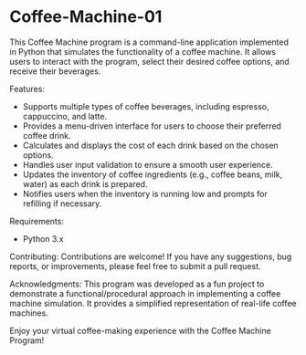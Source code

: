# Coffee-Machine-01
This Coffee Machine program is a command-line application implemented in Python that simulates the functionality of a coffee machine. It allows users to interact with the program, select their desired coffee options, and receive their beverages.

Features:
- Supports multiple types of coffee beverages, including espresso, cappuccino, and latte.
- Provides a menu-driven interface for users to choose their preferred coffee drink.
- Calculates and displays the cost of each drink based on the chosen options.
- Handles user input validation to ensure a smooth user experience.
- Updates the inventory of coffee ingredients (e.g., coffee beans, milk, water) as each drink is prepared.
- Notifies users when the inventory is running low and prompts for refilling if necessary.

Requirements:
- Python 3.x

Contributing:
Contributions are welcome! If you have any suggestions, bug reports, or improvements, please feel free to submit a pull request.

Acknowledgments:
This program was developed as a fun project to demonstrate a functional/procedural approach in implementing a coffee machine simulation. It provides a simplified representation of real-life coffee machines.

Enjoy your virtual coffee-making experience with the Coffee Machine Program!
